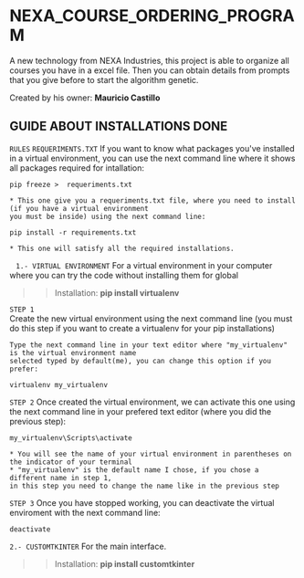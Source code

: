 # NEXA_COURSE_ORDERING_PROGRAM
A new technology from NEXA Industries, this project is able to organize all courses you have in a excel file. Then you can obtain details from prompts that you give before to start the algorithm genetic. 

Created by his owner: **Mauricio Castillo** 

## GUIDE ABOUT INSTALLATIONS DONE
``RULES``
``REQUERIMENTS.TXT``
    If you want to know what packages you've installed in a virtual environment, you can use the next
    command line where it shows all packages required for intallation:

    pip freeze >  requeriments.txt

    * This one give you a requeriments.txt file, where you need to install (if you have a virtual environment
    you must be inside) using the next command line:

    pip install -r requirements.txt

    * This one will satisfy all the required installations.

`` ``
``1.- VIRTUAL ENVIRONMENT``
For a virtual environment in your computer where you can try the code without installing them for global
>> Installation: **pip install virtualenv**

``STEP 1``	
    Create the new virtual environment using the next command line 
        (you must do this step if you want to create a virtualenv for your pip installations)
    
    Type the next command line in your text editor where "my_virtualenv" is the virtual environment name 
    selected typed by default(me), you can change this option if you prefer: 

    virtualenv my_virtualenv

``STEP 2``
    Once created the virtual environment, we can activate this one using the next command line in your 
    prefered text editor (where you did the previous step):

    my_virtualenv\Scripts\activate
    
    * You will see the name of your virtual environment in parentheses on the indicator of your terminal
    * "my_virtualenv" is the default name I chose, if you chose a different name in step 1, 
    in this step you need to change the name like in the previous step

``STEP 3``
    Once you have stopped working, you can deactivate the virtual enviroment with the next command line:

    deactivate

``2.- CUSTOMTKINTER`` For the main interface.
>> Installation: **pip install customtkinter**
